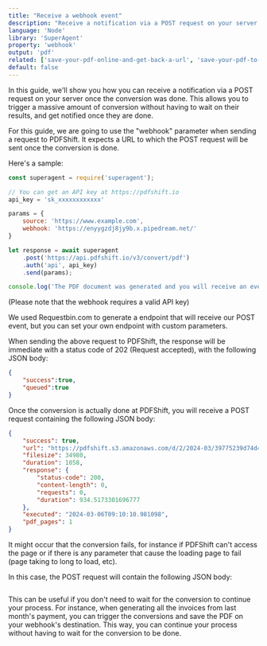 ```yaml
---
title: "Receive a webhook event"
description: "Receive a notification via a POST request on your server once the conversion was done. This allows you to trigger a massive amount of conversion without having to wait on their results, and get notified once they are done. This guides will show you how to receive webhook events in Node and the SuperAgent library to call the PDFShift's API."
language: 'Node'
library: 'SuperAgent'
property: 'webhook'
output: 'pdf'
related: ['save-your-pdf-online-and-get-back-a-url', 'save-your-pdf-to-your-amazon-s3-bucket']
default: false
---
```


In this guide, we'll show you how you can receive a notification via a POST request on your server once the conversion was done. This allows you to trigger a massive amount of conversion without having to wait on their results, and get notified once they are done.

For this guide, we are going to use the "webhook" parameter when sending a request to PDFShift. It expects a URL to which the POST request will be sent once the conversion is done.

Here's a sample:

```javascript
const superagent = require('superagent');

// You can get an API key at https://pdfshift.io
api_key = 'sk_xxxxxxxxxxxx'

params = {
    source: 'https://www.example.com',
    webhook: 'https://enyygzdj8jy9b.x.pipedream.net/'
}

let response = await superagent
    .post('https://api.pdfshift.io/v3/convert/pdf')
    .auth('api', api_key)
    .send(params);

console.log('The PDF document was generated and you will receive an event on your webhook once it is done.');
```

(Please note that the webhook requires a valid API key)

We used Requestbin.com to generate a endpoint that will receive our POST event, but you can set your own endpoint with custom parameters.

When sending the above request to PDFShift, the response will be immediate with a status code of 202 (Request accepted), with the following JSON body:

```json
{
    "success":true,
    "queued":true
}
```


Once the conversion is actually done at PDFShift, you will receive a POST request containing the following JSON body:

```json
{
    "success": true,
    "url": "https://pdfshift.s3.amazonaws.com/d/2/2024-03/39775239d74d4accbabb709800f034d2/8a3ec881-fa69-4059-9c71-0f40c633317e.pdf",
    "filesize": 34980,
    "duration": 1058,
    "response": {
        "status-code": 200,
        "content-length": 0,
        "requests": 0,
        "duration": 934.5173301696777
    },
    "executed": "2024-03-06T09:10:10.981098",
    "pdf_pages": 1
}
```

It might occur that the conversion fails, for instance if PDFShift can't access the page or if there is any parameter that cause the loading page to fail (page taking to long to load, etc).

In this case, the POST request will contain the following JSON body:

```json

```

This can be useful if you don't need to wait for the conversion to continue your process. For instance, when generating all the invoices from last month's payment, you can trigger the conversions and save the PDF on your webhook's destination. This way, you can continue your process without having to wait for the conversion to be done.
